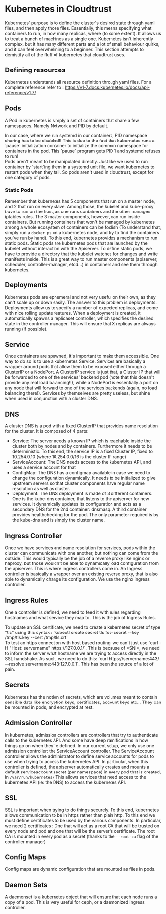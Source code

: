 # Kubernetes in Cloudtrust

Kubernetes' purpose is to define the cluster's desired state through yaml files, and then apply those files.
Essentially, this means specifying what containers to run, in how many replicas, where (to some extent). It allows us to treat a bunch of machines as a single one.
Kubernetes isn't inherently complex, but it has many different parts and a lot of small behaviour quirks, and it can feel overwhelming to a beginner. This section attempts to demistify all of the fluff of kubernetes that cloudtrust uses.

## Defining resources

Kubernetes understands all resource definition through yaml files. For a complete reference refer to : https://v1-7.docs.kubernetes.io/docs/api-reference/v1.7/

## Pods

A Pod in kubernetes is simply a set of containers that share a few namespaces. Namely Network and PID by default.
<aside class="notice">
In our case, where we run systemd in our containers, PID namespace sharing has to be disabled!! This is due to the fact that kubernetes runs a `pause` initialization container to initialize the common namespace for containers in the pod. This `pause` program gets PID 1 and systemd refuses to run!
</aside>
Pods aren't meant to be manipulated directly. Just like we used to run container by `start`ing them in a systemd unit file, we want kubernetes to restart pods when they fail.
So pods aren't used in cloudtrust, except for one category of pods.

### Static Pods

Remember that kubernetes has 5 components that run on a master node, and 2 that run on every slave. Among those, the kubelet and kube-proxy *have* to run on the host, as one runs containers and the other manages iptables rules. The 3 master components, however, can run inside containers. But running containers that won't be managed by kubernetes among a whole ecosystem of containers can be foolish (To understand that, simply run a `docker ps` on a kubernetes node, and try to find the containers you've run by hand). To this end, kubernetes provides a mechanism to run static pods. Static pods are kubernetes pods that are launched by the kubelet without interaction with the Apiserver. To define static pods, we have to provide a directory that the kubelet watches for changes and write manifests inside. This is a great way to run master components (apiserver, scheduler, controller-manager, etcd...) in containers and see them through kubernetes.

## Deployments

Kubernetes pods are ephemeral and not very useful on their own, as they can't scale up or down easily. The answer to this problem is deployments. Deployments allow us to specify a number of expected replicas, and come with nice rolling update features. When a deployment is created, it automatically spawns a replicaset controller, which specifies the desired state in the controller manager. This will ensure that X replicas are always running (if possible).

## Service

Once containers are spawned, it's important to make them accessible. One way to do so is to use a kubernetes Service. Services are basically a wrapper around pods that allow them to be exposed either through a ClusterIP or a NodePort. A ClusterIP service is just that, a Cluster IP that will be forwarded to one of the services' backend pod (note that this doesn't provide any real load balancing!!), while a NodePort is essentially a port on any node that will forward to one of the services backends (again, no load balancing there!). Services by themselves are pretty useless, but shine when used in conjunction with a cluster DNS.

## DNS

A cluster DNS is a pod with a fixed ClusterIP that provides name resolution for the cluster. It is composed of 4 parts:
 - Service: The server needs a known IP which is reachable inside the cluster both by nodes and by containers. Furthermore it needs to be deterministic. To this end, the service IP is a fixed Cluster IP, fixed to 10.254.0.10 (where 10.254.0.0/16 is the cluster IP range)
 - ServiceAccount: The DNS needs access to the kubernetes API, and uses a service account for that
 - ConfigMap: The DNS has a configmap available in case we need to change the configuration dynamically. It needs to be initialized to give upstream servers so that cluster components have regular name resolution as well as cluster.
 - Deployment: The DNS deployment is made of 3 different containers. One is the kube-dns container, that listens to the apiserver for new services. It dynamically updates its configuration and acts as a secondary DNS for the 2nd container: dnsmasq. A third container provides healthchecking for the pod. The only parameter required is by the kube-dns and is simply the cluster name.

## Ingress Controller

Once we have services and name resolution for services, pods within the cluster can communicate with one another, but nothing can come from the outside. This would typically be the job of a reverse proxy like nginx or haproxy, but those wouldn't be able to dynamically load configuration from the apiserver. This is where ingress controllers come in. An Ingress controller is basically a wrapper over an existing reverse proxy, that is also able to dynamically change its configuration. We use the nginx ingress controller.

## Ingress Rules

One a controller is defined, we need to feed it with rules regarding hostnames and what service they map to. This is the job of Ingress Rules.
<aside class="notice">
To update an SSL certificate, we need to create a kubernetes secret of type "tls" using this syntax : `kubectl create secret tls foo-secret --key /tmp/tls.key --cert /tmp/tls.crt`
</aside>
<aside class="notice">
To test an https connection with host based routing, we can't just use `curl -H "Host: servername" https://127.0.0.1/`. This is because of *SNI*, we need to inform the server what hostname we are trying to access directly in the SSL handshake. As such, we need to do this: `curl https://servername:443/ --resolve servername:443:127.0.0.1`. This has been the source of a lot of pain.
</aside>

## Secrets

Kubernetes has the notion of secrets, which are volumes meant to contain sensible data like encryption keys, certificates, account keys etc... They can be mounted in pods, and encrypted at rest.

## Admission Controller

In kubernetes, admission controllers are controllers that try to authenticate calls to the kubernetes API. And some have deep ramifications in how things go on when they're defined. In our current setup, we only use one admission controller: the ServiceAccount controller. The ServiceAccount controller allows the administrator to define service accounts for pods to use when trying to access the kubernetes API. In particular, when this controller is defined, the apiserver automatically creates and mounts a default serviceaccount secret (per namespace) in every pod that is created, in `/var/run/kubernetes/` This allows services that need access to the kubernetes API (ie: the DNS) to access the kubernetes API.

## SSL

SSL is important when trying to do things securely. To this end, kubernetes allows communication to be in https rather than plain http. To this end we must define certificates to be used by the various components. In particular, we need 2 certificates : One that will act as a root CA that will be trusted on every node and pod  and one that will be the server's certificate. The root CA is mounted in every pod as a secret (thanks to the `--root-ca` flag of the controller manager) 

## Config Maps

Config maps are dynamic configuration that are mounted as files in pods.

## Daemon Sets

A daemonset is a kubernetes object that will ensure that each node runs a copy of a pod. This is very useful for ceph, or a daemonized ingress controller.


